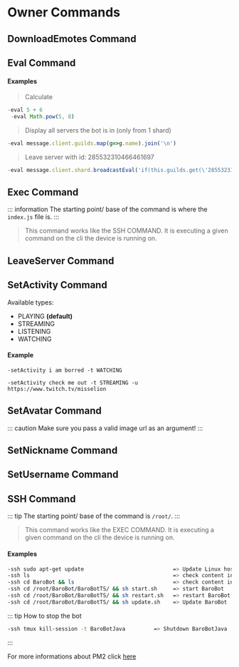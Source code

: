 # Owner Commands

## DownloadEmotes Command

<CommandTable command="downloadEmotes"/>

## Eval Command

<CommandTable command="eval"/>

#### Examples

> Calculate

```js
-eval 5 + 6
 -eval Math.pow(5, 8)
```

> Display all servers the bot is in (only from 1 shard)

```js
-eval message.client.guilds.map(g=>g.name).join('\n')
```

> Leave server with id: 285532310466461697

```js
-eval message.client.shard.broadcastEval('if(this.guilds.get(\'285532310466461697\'))this.guilds.get(\'285532310466461697\').leave()')
```

## Exec Command

<CommandTable command="exec"/>

::: information
The starting point/ base of the command is where the `index.js` file is.
:::

> This command works like the SSH COMMAND.
> It is executing a given command on the cli the device is running on.

## LeaveServer Command

<CommandTable command="leaveServer"/>

## SetActivity Command

<CommandTable command="setActivity"/>

Available types:

- PLAYING **(default)**
- STREAMING
- LISTENING
- WATCHING

#### Example

`-setActivity i am borred -t WATCHING`

`-setActivity check me out -t STREAMING -u https://www.twitch.tv/misselion`

## SetAvatar Command

<CommandTable command="setAvatar"/>

::: caution
Make sure you pass a valid image url as an argument!
:::

## SetNickname Command

<CommandTable command="setNickname"/>

## SetUsername Command

<CommandTable command="setUsername"/>

## SSH Command

<CommandTable command="ssh"/>

::: tip
The starting point/ base of the command is `/root/`.
:::

> This command works like the EXEC COMMAND.
> It is executing a given command on the cli the device is running on.

#### Examples

```bash
-ssh sudo apt-get update                            => Update Linux host
-ssh ls                                             => check content in /root
-ssh cd BaroBot && ls                               => check content in BaroBot folder
-ssh cd /root/BaroBot/BaroBotTS/ && sh start.sh     => start BaroBot
-ssh cd /root/BaroBot/BaroBotTS/ && sh restart.sh   => restart BaroBot
-ssh cd /root/BaroBot/BaroBotTS/ && sh update.sh    => Update BaroBot
```

::: tip How to stop the bot

```bash
-ssh tmux kill-session -t BaroBotJava         => Shutdown BaroBotJava
```

:::

For more informations about PM2 click [here](https://pm2.keymetrics.io/)
